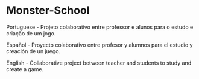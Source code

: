# Monster-School

Portuguese - Projeto colaborativo entre professor e alunos para o estudo e criação de um jogo.

Español - Proyecto colaborativo entre profesor y alumnos para el estudio y creación de un juego.

English - Collaborative project between teacher and students to study and create a game.

